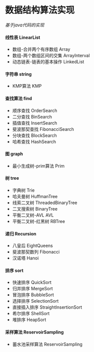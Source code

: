 # 数据结构算法实现
*基于java代码的实现*
#### 线性表 LinearList
* 数组-合并两个有序数组 Array
* 数组-两个数组区间的交集 ArrayInterval
* 动态链表-链表的基本操作 LinkedList
#### 字符串 string
* KMP算法 KMP
#### 查找算法 find
* 顺序查找 OrderSearch
* 二分查找 BinSearch
* 插值查找 InsertSearch
* 斐波那契查找 FibonacciSearch
* 分块查找 BlockSearch
* 哈希查找 HashSearch
#### 图 graph
* 最小生成树-prim算法 Prim
#### 树 tree
* 字典树 Trie
* 哈夫曼树 HuffmanTree
* 线索二叉树 ThreadedBinaryTree
* 二叉搜索树 BinaryTree
* 平衡二叉树-AVL AVL
* 平衡二叉树-红黑树 RBTree
#### 递归 Recursion
* 八皇后 EightQueens
* 斐波那契数列 Fibonacci
* 汉诺塔 Hanoi
#### 排序 sort
* 快速排序 QuickSort
* 归并排序 MergeSort
* 冒泡排序 BubbleSort
* 选择排序 SelectionSort
* 直接插入排序 StraightInsertionSort
* 希尔排序 ShellSort
* 堆排序 HeapSort
#### 采样算法 ReservoirSampling
* 蓄水池采样算法 ReservoirSampling